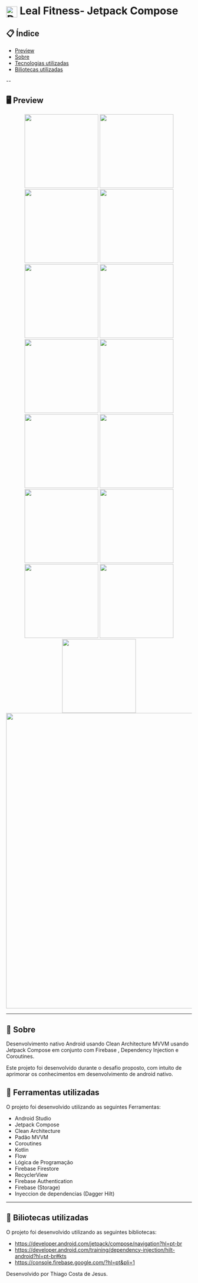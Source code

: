 
# <img align="center" alt="Daniel-HTML" height="30" width="30" src="https://cdn-icons-png.flaticon.com/512/4729/4729230.png"> Leal Fitness- Jetpack Compose

<div align="center">
</div>

## 📋 Índice

- [Preview](#-Preview)
- [Sobre](#-Sobre)
- [Tecnologias utilizadas](#-Ferramentas-utilizadas)
- [Biliotecas utilizadas](#-Biliotecas-utilizadas)

--
## 🖥 Preview 

<div align="center">

<img src="https://github.com/thiago082882/Leal-Fitness/assets/93166095/ce59354d-e761-4650-ba3e-05fcbb1cfd0b" width="200">
<img src="https://github.com/thiago082882/Leal-Fitness/assets/93166095/0255cdec-df21-4009-9155-9b67c3492e3f" width="200">
<img src="https://github.com/thiago082882/Leal-Fitness/assets/93166095/6ae557ce-2535-44d5-b8cb-24dc6fa0008c" width="200">
<img src="https://github.com/thiago082882/Leal-Fitness/assets/93166095/07a78ff3-6477-4cb0-a6b4-ea87faf5dba7" width="200">
<img src="https://github.com/thiago082882/Leal-Fitness/assets/93166095/695d1909-313d-4d0f-bd65-22e4b05ba6cf" width="200">
<img src="https://github.com/thiago082882/Leal-Fitness/assets/93166095/ae7da664-cd8f-42ac-a315-b14a154afa75" width="200">
<img src="https://github.com/thiago082882/Leal-Fitness/assets/93166095/1c5ff22c-f8d3-4ff0-ad17-1f360f37fffb" width="200">
<img src="https://github.com/thiago082882/Leal-Fitness/assets/93166095/f4ddf3ab-cff9-4fff-9566-b7b2cc57e942" width="200">
<img src="https://github.com/thiago082882/Leal-Fitness/assets/93166095/52796e78-3094-480e-bd3e-e1a152fb5422" width="200">
<img src="https://github.com/thiago082882/Leal-Fitness/assets/93166095/5df086fc-f68b-4d02-8c74-df6027677412" width="200">
<img src="https://github.com/thiago082882/Leal-Fitness/assets/93166095/c47e0eba-e80e-4986-8605-21271d00003c" width="200">
<img src="https://github.com/thiago082882/Leal-Fitness/assets/93166095/3bd380e0-e9b4-4ab3-8d0b-a89f46bb1323" width="200">
<img src="https://github.com/thiago082882/Leal-Fitness/assets/93166095/eba0cc1f-5948-4f7f-93c0-31c56e318546" width="200">
<img src="https://github.com/thiago082882/Leal-Fitness/assets/93166095/ce69c921-d135-48b8-a58a-adbc37e491d9" width="200">
<img src="https://github.com/thiago082882/Leal-Fitness/assets/93166095/f79b608c-650a-4d18-9b2d-bc867eb62a55" width="200">
<img src="https://github.com/thiago082882/Leal-Fitness/assets/93166095/a9ed8362-c9c6-4137-a1c5-1dbd59447e77" width="800">
</div>

---

## 📖 Sobre

Desenvolvimento nativo Android usando Clean Architecture  MVVM usando Jetpack Compose em conjunto com Firebase , Dependency Injection e Coroutines.

Este projeto foi desenvolvido durante o desafio proposto, com intuito de aprimorar os conhecimentos em desenvolvimento de android nativo.


## 🚀 Ferramentas utilizadas

O projeto foi desenvolvido utilizando as seguintes Ferramentas:

- Android Studio
- Jetpack Compose
- Clean Architecture
- Padão MVVM
- Coroutines
- Kotlin
- Flow
- Lógica de Programação
- Firebase Firestore
- RecyclerView
- Firebase Authentication
- Firebase (Storage)
- Inyeccion de dependencias (Dagger Hilt)

---

## 🚀 Biliotecas utilizadas

O projeto foi desenvolvido utilizando as seguintes bibliotecas:

- https://developer.android.com/jetpack/compose/navigation?hl=pt-br
- https://developer.android.com/training/dependency-injection/hilt-android?hl=pt-br#kts
- https://console.firebase.google.com/?hl=pt&pli=1


Desenvolvido por Thiago Costa de Jesus.
